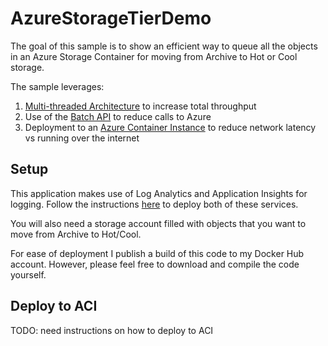 # AzureStorageTierDemo

The goal of this sample is to show an efficient way to queue all the objects in an Azure Storage Container for moving from Archive to Hot or Cool storage.

The sample leverages:

1. [Multi-threaded Architecture](https://docs.microsoft.com/dotnet/api/system.threading.semaphoreslim) to increase total throughput
1. Use of the [Batch API](https://docs.microsoft.com/rest/api/storageservices/blob-batch) to reduce calls to Azure
1. Deployment to an [Azure Container Instance](https://azure.microsoft.com/services/container-instances/) to reduce network latency vs running over the internet

## Setup

This application makes use of Log Analytics and Application Insights for logging. Follow the instructions [here](https://docs.microsoft.com/azure/azure-monitor/app/create-workspace-resource#create-workspace-based-resource) to deploy both of these services.

You will also need a storage account filled with objects that you want to move from Archive to Hot/Cool.

For ease of deployment I publish a build of this code to my Docker Hub account. However, please feel free to download and compile the code yourself.

## Deploy to ACI

TODO: need instructions on how to deploy to ACI